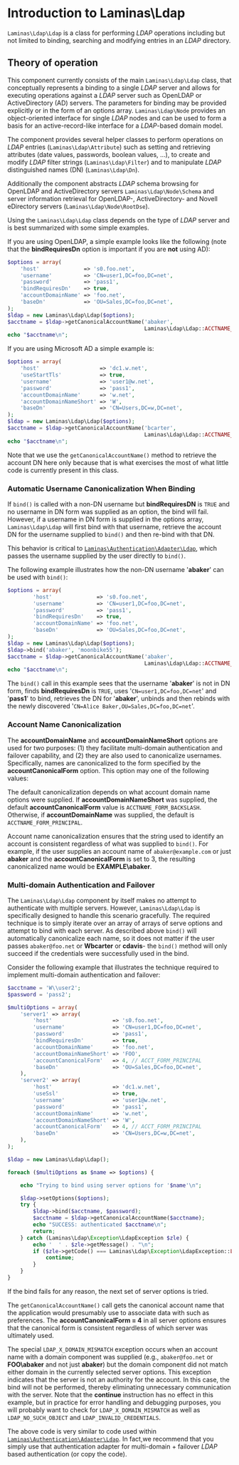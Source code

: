 # Introduction to Laminas\\Ldap

`Laminas\Ldap\Ldap` is a class for performing *LDAP* operations including but not limited to binding,
searching and modifying entries in an *LDAP* directory.

## Theory of operation

This component currently consists of the main `Laminas\Ldap\Ldap` class, that conceptually represents a
binding to a single *LDAP* server and allows for executing operations against a *LDAP* server such
as OpenLDAP or ActiveDirectory (AD) servers. The parameters for binding may be provided explicitly
or in the form of an options array. `Laminas\Ldap\Node` provides an object-oriented interface for
single *LDAP* nodes and can be used to form a basis for an active-record-like interface for a
*LDAP*-based domain model.

The component provides several helper classes to perform operations on *LDAP* entries
(`Laminas\Ldap\Attribute`) such as setting and retrieving attributes (date values, passwords, boolean
values, ...), to create and modify *LDAP* filter strings (`Laminas\Ldap\Filter`) and to manipulate
*LDAP* distinguished names (DN) (`Laminas\Ldap\Dn`).

Additionally the component abstracts *LDAP* schema browsing for OpenLDAP and ActiveDirectory servers
`Laminas\Ldap\Node\Schema` and server information retrieval for OpenLDAP-, ActiveDirectory- and Novell
eDirectory servers (`Laminas\Ldap\Node\RootDse`).

Using the `Laminas\Ldap\Ldap` class depends on the type of *LDAP* server and is best summarized with
some simple examples.

If you are using OpenLDAP, a simple example looks like the following (note that the
**bindRequiresDn** option is important if you are **not** using AD):

```php
$options = array(
    'host'              => 's0.foo.net',
    'username'          => 'CN=user1,DC=foo,DC=net',
    'password'          => 'pass1',
    'bindRequiresDn'    => true,
    'accountDomainName' => 'foo.net',
    'baseDn'            => 'OU=Sales,DC=foo,DC=net',
);
$ldap = new Laminas\Ldap\Ldap($options);
$acctname = $ldap->getCanonicalAccountName('abaker',
                                           Laminas\Ldap\Ldap::ACCTNAME_FORM_DN);
echo "$acctname\n";
```

If you are using Microsoft AD a simple example is:

```php
$options = array(
    'host'                   => 'dc1.w.net',
    'useStartTls'            => true,
    'username'               => 'user1@w.net',
    'password'               => 'pass1',
    'accountDomainName'      => 'w.net',
    'accountDomainNameShort' => 'W',
    'baseDn'                 => 'CN=Users,DC=w,DC=net',
);
$ldap = new Laminas\Ldap\Ldap($options);
$acctname = $ldap->getCanonicalAccountName('bcarter',
                                           Laminas\Ldap\Ldap::ACCTNAME_FORM_DN);
echo "$acctname\n";
```

Note that we use the `getCanonicalAccountName()` method to retrieve the account DN here only because
that is what exercises the most of what little code is currently present in this class.

### Automatic Username Canonicalization When Binding

If `bind()` is called with a non-DN username but **bindRequiresDN** is `TRUE` and no username in DN
form was supplied as an option, the bind will fail. However, if a username in DN form is supplied in
the options array, `Laminas\Ldap\Ldap` will first bind with that username, retrieve the account DN for
the username supplied to `bind()` and then re-bind with that DN.

This behavior is critical to
[`Laminas\Authentication\Adapter\Ldap`](https://github.com/laminas/laminas-authentication), which 
passes the username supplied by the user directly to `bind()`.

The following example illustrates how the non-DN username '**abaker**' can be used with `bind()`:

```php
$options = array(
        'host'              => 's0.foo.net',
        'username'          => 'CN=user1,DC=foo,DC=net',
        'password'          => 'pass1',
        'bindRequiresDn'    => true,
        'accountDomainName' => 'foo.net',
        'baseDn'            => 'OU=Sales,DC=foo,DC=net',
);
$ldap = new Laminas\Ldap\Ldap($options);
$ldap->bind('abaker', 'moonbike55');
$acctname = $ldap->getCanonicalAccountName('abaker',
                                           Laminas\Ldap\Ldap::ACCTNAME_FORM_DN);
echo "$acctname\n";
```

The `bind()` call in this example sees that the username '**abaker**' is not in DN form, finds
**bindRequiresDn** is `TRUE`, uses '`CN=user1,DC=foo,DC=net`' and '**pass1**' to bind, retrieves the
DN for '**abaker**', unbinds and then rebinds with the newly discovered '`CN=Alice
Baker,OU=Sales,DC=foo,DC=net`'.

### Account Name Canonicalization

The **accountDomainName** and **accountDomainNameShort** options are used for two purposes: (1) they
facilitate multi-domain authentication and failover capability, and (2) they are also used to
canonicalize usernames. Specifically, names are canonicalized to the form specified by the
**accountCanonicalForm** option. This option may one of the following values:

The default canonicalization depends on what account domain name options were supplied. If
**accountDomainNameShort** was supplied, the default **accountCanonicalForm** value is
`ACCTNAME_FORM_BACKSLASH`. Otherwise, if **accountDomainName** was supplied, the default is
`ACCTNAME_FORM_PRINCIPAL`.

Account name canonicalization ensures that the string used to identify an account is consistent
regardless of what was supplied to `bind()`. For example, if the user supplies an account name of
`abaker@example.com` or just **abaker** and the **accountCanonicalForm** is set to 3, the resulting
canonicalized name would be **EXAMPLE\\abaker**.

### Multi-domain Authentication and Failover

The `Laminas\Ldap\Ldap` component by itself makes no attempt to authenticate with multiple servers.
However, `Laminas\Ldap\Ldap` is specifically designed to handle this scenario gracefully. The required
technique is to simply iterate over an array of arrays of serve options and attempt to bind with
each server. As described above `bind()` will automatically canonicalize each name, so it does not
matter if the user passes `abaker@foo.net` or **Wbcarter** or **cdavis**- the `bind()` method will
only succeed if the credentials were successfully used in the bind.

Consider the following example that illustrates the technique required to implement multi-domain
authentication and failover:

```php
$acctname = 'W\\user2';
$password = 'pass2';

$multiOptions = array(
    'server1' => array(
        'host'                   => 's0.foo.net',
        'username'               => 'CN=user1,DC=foo,DC=net',
        'password'               => 'pass1',
        'bindRequiresDn'         => true,
        'accountDomainName'      => 'foo.net',
        'accountDomainNameShort' => 'FOO',
        'accountCanonicalForm'   => 4, // ACCT_FORM_PRINCIPAL
        'baseDn'                 => 'OU=Sales,DC=foo,DC=net',
    ),
    'server2' => array(
        'host'                   => 'dc1.w.net',
        'useSsl'                 => true,
        'username'               => 'user1@w.net',
        'password'               => 'pass1',
        'accountDomainName'      => 'w.net',
        'accountDomainNameShort' => 'W',
        'accountCanonicalForm'   => 4, // ACCT_FORM_PRINCIPAL
        'baseDn'                 => 'CN=Users,DC=w,DC=net',
    ),
);

$ldap = new Laminas\Ldap\Ldap();

foreach ($multiOptions as $name => $options) {

    echo "Trying to bind using server options for '$name'\n";

    $ldap->setOptions($options);
    try {
        $ldap->bind($acctname, $password);
        $acctname = $ldap->getCanonicalAccountName($acctname);
        echo "SUCCESS: authenticated $acctname\n";
        return;
    } catch (Laminas\Ldap\Exception\LdapException $zle) {
        echo '  ' . $zle->getMessage() . "\n";
        if ($zle->getCode() === Laminas\Ldap\Exception\LdapException::LDAP_X_DOMAIN_MISMATCH) {
            continue;
        }
    }
}
```

If the bind fails for any reason, the next set of server options is tried.

The `getCanonicalAccountName()` call gets the canonical account name that the application would
presumably use to associate data with such as preferences. The **accountCanonicalForm = 4** in all
server options ensures that the canonical form is consistent regardless of which server was
ultimately used.

The special `LDAP_X_DOMAIN_MISMATCH` exception occurs when an account name with a domain component
was supplied (e.g., `abaker@foo.net` or **FOO\\abaker** and not just **abaker**) but the domain
component did not match either domain in the currently selected server options. This exception
indicates that the server is not an authority for the account. In this case, the bind will not be
performed, thereby eliminating unnecessary communication with the server. Note that the **continue**
instruction has no effect in this example, but in practice for error handling and debugging
purposes, you will probably want to check for `LDAP_X_DOMAIN_MISMATCH` as well as
`LDAP_NO_SUCH_OBJECT` and `LDAP_INVALID_CREDENTIALS`.

The above code is very similar to code used within
[`Laminas\Authentication\Adapter\Ldap`](https://github.com/laminas/laminas-authentication). In
fact,we recommend that you simply use that authentication adapter for multi-domain + failover 
*LDAP* based authentication (or copy the code).
